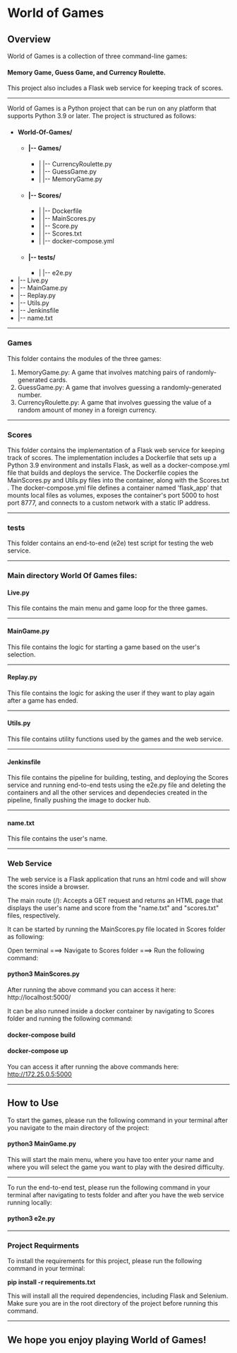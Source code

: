 # **World of Games**

## Overview

World of Games is a collection of three command-line games: 

#### Memory Game, Guess Game, and Currency Roulette. 

This project also includes a Flask web service for keeping track of scores.

***
World of Games is a Python project that can be run on any platform that supports Python 3.9 or later. The project is structured as follows:
* #### World-Of-Games/
  * #### |-- Games/
    * |   |-- CurrencyRoulette.py
    * |   |-- GuessGame.py
    * |   |-- MemoryGame.py
  * #### |-- Scores/
    * |   |-- Dockerfile
    * |   |-- MainScores.py
    * |   |-- Score.py
    * |   |-- Scores.txt
    * |   |-- docker-compose.yml
  * #### |-- tests/
    * |   |-- e2e.py
* |-- Live.py
* |-- MainGame.py
* |-- Replay.py
* |-- Utils.py
* |-- Jenkinsfile
* |-- name.txt
***
### Games

This folder contains the modules of the three games:

1. MemoryGame.py: A game that involves matching pairs of randomly-generated cards.
2. GuessGame.py: A game that involves guessing a randomly-generated number.
3. CurrencyRoulette.py: A game that involves guessing the value of a random amount of money in a foreign currency.
***
### Scores

This folder contains the implementation of a Flask web service for keeping track of scores. 
The implementation includes a Dockerfile that sets up a Python 3.9 environment and installs Flask,
as well as a docker-compose.yml file that builds and deploys the service. The Dockerfile copies the MainScores.py and Utils.py 
files into the container, along with the Scores.txt . The docker-compose.yml file defines
a container named 'flask_app' that mounts local files as volumes, exposes the container's port 5000 to host port 8777,
and connects to a custom network with a static IP address.
***
### tests

This folder contains an end-to-end (e2e) test script for testing the web service.

***
### **Main directory World Of Games files:**

#### **Live.py** 
This file contains the main menu and game loop for the three games.
***
#### **MainGame.py**

This file contains the logic for starting a game based on the user's selection.
***
#### **Replay.py**

This file contains the logic for asking the user if they want to play again after a game has ended.
***
#### **Utils.py**

This file contains utility functions used by the games and the web service.
***

#### Jenkinsfile

This file contains the pipeline for building, testing, 
and deploying the Scores service and running end-to-end tests 
using the e2e.py file and deleting the containers and all the other services and dependecies created in the pipeline,
finally pushing the image to docker hub.
***
#### **name.txt**

This file contains the user's name.
***
### Web Service

The web service is a Flask application that runs an html code and will show the scores inside a browser.

The main route (/): Accepts a GET request and returns 
an HTML page that displays the user's name and score from 
the "name.txt" and "scores.txt" files, respectively.

It can be started by running the MainScores.py file located in Scores folder as following:

Open terminal ===> Navigate to Scores folder ===> Run the following command: 

#### python3 MainScores.py

After running the above command you can access it here: http://localhost:5000/

It can be also runned inside a docker container by navigating to Scores folder and running the following command:

#### docker-compose build

#### docker-compose up

You can access it after running the above commands here: http://172.25.0.5:5000

***
## **How to Use**

To start the games, please run the following command in your terminal after you navigate to
the main directory of the project:

#### python3 MainGame.py  

This will start the main menu, where you have too enter your name and where you will
select the game you want to play with the desired difficulty.


***
To run the end-to-end test, please run the following command in your terminal after navigating to tests folder
and after you have the web service running locally: 

#### python3 e2e.py
***
### Project Requirments

To install the requirements for this project, please run the following command in your terminal:

**pip install -r requirements.txt**

This will install all the required dependencies, including Flask and Selenium. 
Make sure you are in the root directory of the project before running this command.
***
## We hope you enjoy playing World of Games!
